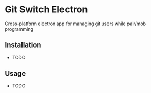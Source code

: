 # Git Switch Electron
Cross-platform electron app for managing git users while pair/mob programming


## Installation
* TODO

## Usage
* TODO
